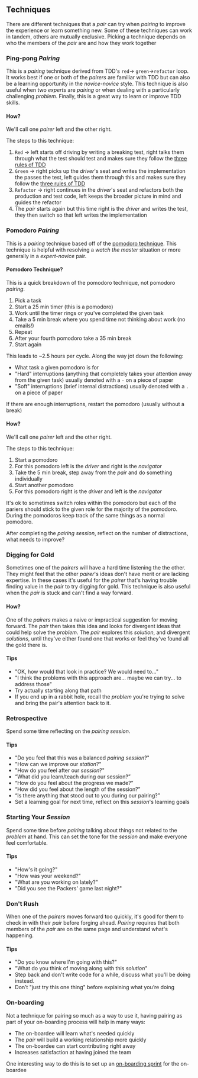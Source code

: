## Techniques

There are different techniques that a *pair* can try when *pairing* to improve the experience or learn something new. Some of these techniques can work in tandem, others are mutually exclusive. Picking a technique depends on who the members of the *pair* are and how they work together

### Ping-pong *Pairing*

This is a *pairing* technique derived from TDD's `red`→ `green`→`refactor` loop. It works best if one or both of the *pairers* are familiar with TDD but can also be a learning opportunity in the *novice*-*novice* style. This technique is also useful when two *experts* are *pairing* or when dealing with a particularly challenging *problem*. Finally, this is a great way to learn or improve TDD skills.

#### How?

We'll call one *pairer* left and the other right.

The steps to this technique:

1. `Red` → left starts off driving by writing a breaking test, right talks them through what the test should test and makes sure they follow the [three rules of TDD](http://www.javiersaldana.com/tech/2014/11/26/refactoring-the-three-laws-of-tdd.html)
2. `Green` → right picks up the *driver*'s seat and writes the implementation the passes the test, left guides them through this and makes sure they follow the [three rules of TDD](http://www.javiersaldana.com/tech/2014/11/26/refactoring-the-three-laws-of-tdd.html)
3. `Refactor` → right continues in the *driver*'s seat and refactors both the production and test code, left keeps the broader picture in mind and guides the refactor 
4. The *pair* starts again but this time right is the *driver* and writes the test, they then switch so that left writes the implementation

### Pomodoro *Pairing*

This is a *pairing* technique based off of the [pomodoro technique](https://en.wikipedia.org/wiki/Pomodoro_Technique). This technique is helpful with resolving a *watch the master* situation or more generally in a *expert*-*novice* pair.

#### Pomodoro Technique?

This is a quick breakdown of the pomodoro technique, not pomodoro *pairing*.

1. Pick a task
2. Start a 25 min timer (this is a pomodoro)
3. Work until the timer rings or you've completed the given task
4. Take a 5 min break where you spend time not thinking about work (no emails!)
5. Repeat
6. After your fourth pomodoro take a 35 min break
7. Start again

This leads to ~2.5 hours per cycle. Along the way jot down the following:

* What task a given pomodoro is for
* "Hard" interruptions (anything that completely takes your attention away from the given task) usually denoted with a `-` on a piece of paper
* "Soft" interruptions (brief internal distractions) usually denoted with a `.` on a piece of paper

If there are enough interruptions, restart the pomodoro (usually without a break)

#### How?

We'll call one *pairer* left and the other right.

The steps to this technique:

1. Start a pomodoro
2. For this pomodoro left is the *driver* and right is the *navigator*
3. Take the 5 min break, step away from the *pair* and do something individually
4. Start another pomodoro
5. For this pomodoro right is the *driver* and left is the *navigator*

It's ok to sometimes switch roles within the pomodoro but each of the pariers should stick to the given role for the majority of the pomodoro. During the pomodoros keep track of the same things as a normal pomodoro.

After completing the *pairing* *session*, reflect on the number of distractions, what needs to improve?

### Digging for Gold

Sometimes one of the *pairers* will have a hard time listening the the other. They might feel that the other *pairer*'s ideas don't have merit or are lacking expertise. In these cases it's useful for the *pairer* that's having trouble finding value in the *pair* to try digging for gold. This technique is also useful when the *pair* is stuck and can't find a way forward.

#### How?

One of the *pairers* makes a naive or impractical suggestion for moving forward. The *pair* then takes this idea and looks for divergent ideas that could help solve the *problem*. The *pair* explores this *solution*, and divergent *solutions*, until they've either found one that works or feel they've found all the gold there is.

#### Tips

* "OK, how would that look in practice? We would need to..."
* "I think the problems with this approach are... maybe we can try... to address those"
* Try actually starting along that path
* If you end up in a rabbit hole, recall the *problem* you're trying to solve and bring the pair's attention back to it.

### Retrospective

Spend some time reflecting on the *pairing* *session*.

#### Tips

* "Do you feel that this was a balanced *pairing* *session*?"
* "How can we improve our *station*?"
* "How do you feel after our *session*?"
* “What did you learn/teach during our session?”
* “How do you feel about the progress we made?”
* “How did you feel about the length of the session?”
* “Is there anything that stood out to you during our pairing?”
* Set a learning goal for next time, reflect on this *session*'s learning goals

### Starting Your *Session*

Spend some time before *pairing* talking about things not related to the *problem* at hand. This can set the tone for the *session* and make everyone feel comfortable.

#### Tips

* "How's it going?"
* "How was your weekend?"
* "What are you working on lately?"
* "Did you see the Packers' game last night?"

### Don't Rush

When one of the *pairers* moves forward too quickly, it's good for them to check in with their *pair* before forging ahead. *Pairing* requires that both members of the *pair* are on the same page and understand what's happening.

#### Tips

* "Do you know where I'm going with this?"
* "What do you think of moving along with this *solution*"
* Step back and don't write code for a while, discuss what you'll be doing instead.
* Don’t "just try this one thing" before explaining what you’re doing

### On-boarding

Not a technique for pairing so much as a way to use it, having pairing as part of your on-boarding process will help in many ways:

* The on-boardee will learn what's needed quickly
* The *pair* will build a working relationship more quickly
* The on-boardee can start contributing right away
* Increases satisfaction at having joined the team

One interesting way to do this is to set up an [on-boarding sprint](http://blog.gdinwiddie.com/2013/03/27/adding-a-new-team-member/) for the on-boardee
